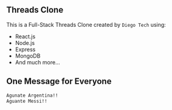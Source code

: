 ## Threads Clone

This is a Full-Stack Threads Clone created by `Diego Tech` using:

- React.js
- Node.js
- Express
- MongoDB
- And much more...

## One Message for Everyone

```bash
Agunate Argentina!!
Aguante Messi!!
```
